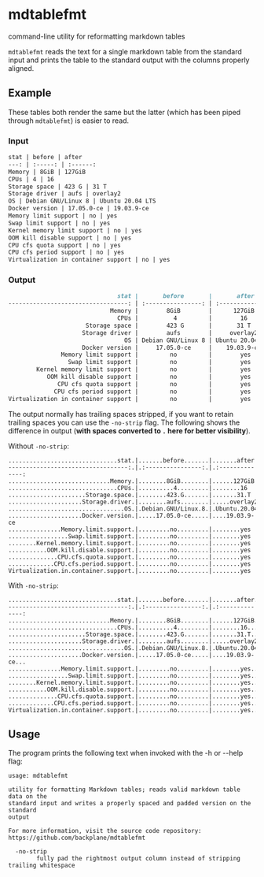 # mdtablefmt

command-line utility for reformatting markdown tables

`mdtablefmt` reads the text for a single markdown table from the standard input and prints the table to the standard output with the columns properly aligned.

## Example

These tables both render the same but the latter (which has been piped through `mdtablefmt`) is easier to read.

### Input

```markdown
stat | before | after
---: | :-----: | :------:
Memory | 8GiB | 127GiB
CPUs | 4 | 16
Storage space | 423 G | 31 T
Storage driver | aufs | overlay2
OS | Debian GNU/Linux 8 | Ubuntu 20.04 LTS
Docker version | 17.05.0-ce | 19.03.9-ce
Memory limit support | no | yes
Swap limit support | no | yes
Kernel memory limit support | no | yes
OOM kill disable support | no | yes
CPU cfs quota support | no | yes
CPU cfs period support | no | yes
Virtualization in container support | no | yes
```

### Output

```markdown
                               stat |       before       |       after
----------------------------------: | :----------------: | :--------------:
                             Memory |        8GiB        |      127GiB
                               CPUs |          4         |        16
                      Storage space |        423 G       |       31 T
                     Storage driver |        aufs        |     overlay2
                                 OS | Debian GNU/Linux 8 | Ubuntu 20.04 LTS
                     Docker version |     17.05.0-ce     |    19.03.9-ce
               Memory limit support |         no         |        yes
                 Swap limit support |         no         |        yes
        Kernel memory limit support |         no         |        yes
           OOM kill disable support |         no         |        yes
              CPU cfs quota support |         no         |        yes
             CPU cfs period support |         no         |        yes
Virtualization in container support |         no         |        yes
```

The output normally has trailing spaces stripped, if you want to retain trailing spaces you can use the `-no-strip` flag. The following shows the difference in output (**with spaces converted to `.` here for better visibility**).

Without `-no-strip`:

```
...............................stat.|.......before.......|.......after
----------------------------------:.|.:----------------:.|.:--------------:
.............................Memory.|........8GiB........|......127GiB
...............................CPUs.|..........4.........|........16
......................Storage.space.|........423.G.......|.......31.T
.....................Storage.driver.|........aufs........|.....overlay2
.................................OS.|.Debian.GNU/Linux.8.|.Ubuntu.20.04.LTS
.....................Docker.version.|.....17.05.0-ce.....|....19.03.9-ce
...............Memory.limit.support.|.........no.........|........yes
.................Swap.limit.support.|.........no.........|........yes
........Kernel.memory.limit.support.|.........no.........|........yes
...........OOM.kill.disable.support.|.........no.........|........yes
..............CPU.cfs.quota.support.|.........no.........|........yes
.............CPU.cfs.period.support.|.........no.........|........yes
Virtualization.in.container.support.|.........no.........|........yes
```

With `-no-strip`:

```
...............................stat.|.......before.......|.......after.....
----------------------------------:.|.:----------------:.|.:--------------:
.............................Memory.|........8GiB........|......127GiB.....
...............................CPUs.|..........4.........|........16.......
......................Storage.space.|........423.G.......|.......31.T......
.....................Storage.driver.|........aufs........|.....overlay2....
.................................OS.|.Debian.GNU/Linux.8.|.Ubuntu.20.04.LTS
.....................Docker.version.|.....17.05.0-ce.....|....19.03.9-ce...
...............Memory.limit.support.|.........no.........|........yes......
.................Swap.limit.support.|.........no.........|........yes......
........Kernel.memory.limit.support.|.........no.........|........yes......
...........OOM.kill.disable.support.|.........no.........|........yes......
..............CPU.cfs.quota.support.|.........no.........|........yes......
.............CPU.cfs.period.support.|.........no.........|........yes......
Virtualization.in.container.support.|.........no.........|........yes......
```


## Usage

The program prints the following text when invoked with the -h or --help flag:

```
usage: mdtablefmt

utility for formatting Markdown tables; reads valid markdown table data on the
standard input and writes a properly spaced and padded version on the standard
output

For more information, visit the source code repository:
https://github.com/backplane/mdtablefmt

  -no-strip
    	fully pad the rightmost output column instead of stripping trailing whitespace

```